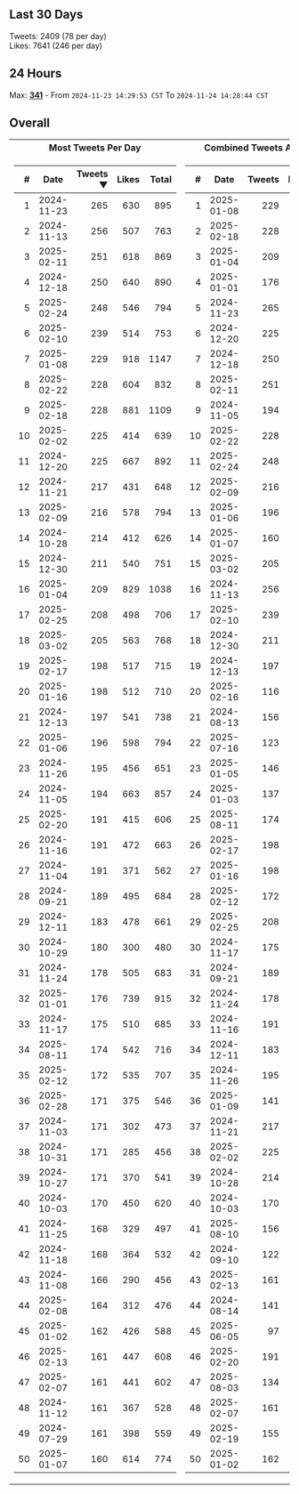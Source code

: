 ## Last 30 Days
Tweets: 2409 (78 per day)\
Likes: 7641 (246 per day)

## 24 Hours
Max: [**341**](../misc/most-tweets_24-hr.csv) - From `2024-11-23 14:29:53 CST` To `2024-11-24 14:28:44 CST`

## Overall
<table>
<tr><th>Most Tweets Per Day</th><th>Combined Tweets And Likes</th></tr><tr><td>


|#|Date|Tweets ▼|Likes|Total|
|--:|--|--:|--:|--:|
|1|2024-11-23|265|630|895|
|2|2024-11-13|256|507|763|
|3|2025-02-11|251|618|869|
|4|2024-12-18|250|640|890|
|5|2025-02-24|248|546|794|
|6|2025-02-10|239|514|753|
|7|2025-01-08|229|918|1147|
|8|2025-02-22|228|604|832|
|9|2025-02-18|228|881|1109|
|10|2025-02-02|225|414|639|
|11|2024-12-20|225|667|892|
|12|2024-11-21|217|431|648|
|13|2025-02-09|216|578|794|
|14|2024-10-28|214|412|626|
|15|2024-12-30|211|540|751|
|16|2025-01-04|209|829|1038|
|17|2025-02-25|208|498|706|
|18|2025-03-02|205|563|768|
|19|2025-02-17|198|517|715|
|20|2025-01-16|198|512|710|
|21|2024-12-13|197|541|738|
|22|2025-01-06|196|598|794|
|23|2024-11-26|195|456|651|
|24|2024-11-05|194|663|857|
|25|2025-02-20|191|415|606|
|26|2024-11-16|191|472|663|
|27|2024-11-04|191|371|562|
|28|2024-09-21|189|495|684|
|29|2024-12-11|183|478|661|
|30|2024-10-29|180|300|480|
|31|2024-11-24|178|505|683|
|32|2025-01-01|176|739|915|
|33|2024-11-17|175|510|685|
|34|2025-08-11|174|542|716|
|35|2025-02-12|172|535|707|
|36|2025-02-28|171|375|546|
|37|2024-11-03|171|302|473|
|38|2024-10-31|171|285|456|
|39|2024-10-27|171|370|541|
|40|2024-10-03|170|450|620|
|41|2024-11-25|168|329|497|
|42|2024-11-18|168|364|532|
|43|2024-11-08|166|290|456|
|44|2025-02-08|164|312|476|
|45|2025-01-02|162|426|588|
|46|2025-02-13|161|447|608|
|47|2025-02-07|161|441|602|
|48|2024-11-12|161|367|528|
|49|2024-07-29|161|398|559|
|50|2025-01-07|160|614|774|

</td><td>


|#|Date|Tweets|Likes|Total ▼|
|--:|--|--:|--:|--:|
|1|2025-01-08|229|918|1147|
|2|2025-02-18|228|881|1109|
|3|2025-01-04|209|829|1038|
|4|2025-01-01|176|739|915|
|5|2024-11-23|265|630|895|
|6|2024-12-20|225|667|892|
|7|2024-12-18|250|640|890|
|8|2025-02-11|251|618|869|
|9|2024-11-05|194|663|857|
|10|2025-02-22|228|604|832|
|11|2025-02-24|248|546|794|
|12|2025-02-09|216|578|794|
|13|2025-01-06|196|598|794|
|14|2025-01-07|160|614|774|
|15|2025-03-02|205|563|768|
|16|2024-11-13|256|507|763|
|17|2025-02-10|239|514|753|
|18|2024-12-30|211|540|751|
|19|2024-12-13|197|541|738|
|20|2025-02-16|116|619|735|
|21|2024-08-13|156|572|728|
|22|2025-07-16|123|603|726|
|23|2025-01-05|146|578|724|
|24|2025-01-03|137|585|722|
|25|2025-08-11|174|542|716|
|26|2025-02-17|198|517|715|
|27|2025-01-16|198|512|710|
|28|2025-02-12|172|535|707|
|29|2025-02-25|208|498|706|
|30|2024-11-17|175|510|685|
|31|2024-09-21|189|495|684|
|32|2024-11-24|178|505|683|
|33|2024-11-16|191|472|663|
|34|2024-12-11|183|478|661|
|35|2024-11-26|195|456|651|
|36|2025-01-09|141|508|649|
|37|2024-11-21|217|431|648|
|38|2025-02-02|225|414|639|
|39|2024-10-28|214|412|626|
|40|2024-10-03|170|450|620|
|41|2025-08-10|156|461|617|
|42|2024-09-10|122|495|617|
|43|2025-02-13|161|447|608|
|44|2024-08-14|141|466|607|
|45|2025-06-05|97|509|606|
|46|2025-02-20|191|415|606|
|47|2025-08-03|134|470|604|
|48|2025-02-07|161|441|602|
|49|2025-02-19|155|442|597|
|50|2025-01-02|162|426|588|

</td><tr>
</table>

